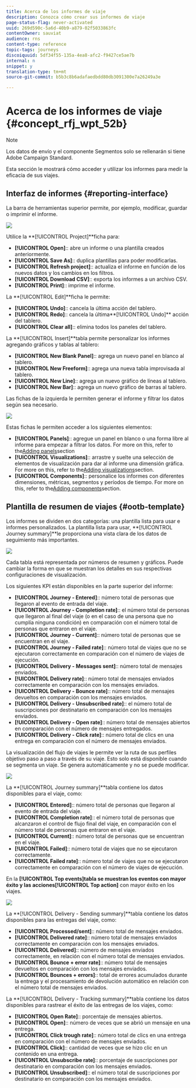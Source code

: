 ```yaml
---
title: Acerca de los informes de viaje
description: Conozca cómo crear sus informes de viaje
page-status-flag: never-activated
uuid: 269d590c-5a6d-40b9-a879-02f5033863fc
contentOwner: sauviat
audience: rns
content-type: reference
topic-tags: journeys
discoiquuid: 5df34f55-135a-4ea8-afc2-f9427ce5ae7b
internal: n
snippet: y
translation-type: tm+mt
source-git-commit: b5b3c8b6adafaedbdd80db3091300e7a26249a3e

---
```



# Acerca de los informes de viaje {#concept_rfj_wpt_52b}

>[!NOTE]
>
>Los datos de envío y el componente Segmentos solo se rellenarán si tiene Adobe Campaign Standard.

Esta sección le mostrará cómo acceder y utilizar los informes para medir la eficacia de sus viajes.

## Interfaz de informes {#reporting-interface}

La barra de herramientas superior permite, por ejemplo, modificar, guardar o imprimir el informe.

![](../assets/dynamic_report_toolbar.png)

Utilice la **[!UICONTROL Project]**ficha para:

* **[!UICONTROL Open]**:: abre un informe o una plantilla creados anteriormente.
* **[!UICONTROL Save As]**:: duplica plantillas para poder modificarlas.
* **[!UICONTROL Refresh project]**:: actualiza el informe en función de los nuevos datos y los cambios en los filtros.
* **[!UICONTROL Download CSV]**:: exporta los informes a un archivo CSV.
* **[!UICONTROL Print]**:: imprime el informe.

La **[!UICONTROL Edit]**ficha le permite:

* **[!UICONTROL Undo]**:: cancela la última acción del tablero.
* **[!UICONTROL Redo]**:: cancela la última**[!UICONTROL Undo]** acción del tablero.
* **[!UICONTROL Clear all]**:: elimina todos los paneles del tablero.

La **[!UICONTROL Insert]**tabla permite personalizar los informes agregando gráficos y tablas al tablero:

* **[!UICONTROL New Blank Panel]**:: agrega un nuevo panel en blanco al tablero.
* **[!UICONTROL New Freeform]**:: agrega una nueva tabla improvisada al tablero.
* **[!UICONTROL New Line]**:: agrega un nuevo gráfico de líneas al tablero.
* **[!UICONTROL New Bar]**:: agrega un nuevo gráfico de barras al tablero.

Las fichas de la izquierda le permiten generar el informe y filtrar los datos según sea necesario.

![](../assets/dynamic_report_interface.png)

Estas fichas le permiten acceder a los siguientes elementos:

* **[!UICONTROL Panels]**:: agregue un panel en blanco o una forma libre al informe para empezar a filtrar los datos. For more on this, refer to the[Adding panels](../reporting/creating-your-journey-reports.md#adding-panels)section
* **[!UICONTROL Visualizations]**:: arrastre y suelte una selección de elementos de visualización para dar al informe una dimensión gráfica. For more on this, refer to the[Adding visualizations](../reporting/creating-your-journey-reports.md#adding-visualizations)section.
* **[!UICONTROL Components]**:: personalice los informes con diferentes dimensiones, métricas, segmentos y períodos de tiempo. For more on this, refer to the[Adding components](../reporting/creating-your-journey-reports.md#adding-components)section.

## Plantilla de resumen de viajes {#ootb-template}

Los informes se dividen en dos categorías: una plantilla lista para usar e informes personalizados.
La plantilla lista para usar, **[!UICONTROL Journey summary]**le proporciona una vista clara de los datos de seguimiento más importantes.

![](../assets/dynamic_report_journey_8.png)

Cada tabla está representada por números de resumen y gráficos. Puede cambiar la forma en que se muestran los detalles en sus respectivas configuraciones de visualización.

Los siguientes KPI están disponibles en la parte superior del informe:

* **[!UICONTROL Journey - Entered]**:: número total de personas que llegaron al evento de entrada del viaje.
* **[!UICONTROL Journey - Completion rate]**:: el número total de personas que llegaron al final del viaje (o en el caso de una persona que no cumplía ninguna condición) en comparación con el número total de personas que entraron en el viaje.
* **[!UICONTROL Journey - Current]**:: número total de personas que se encuentran en el viaje.
* **[!UICONTROL Journey - Failed rate]**:: número total de viajes que no se ejecutaron correctamente en comparación con el número de viajes de ejecución.
* **[!UICONTROL Delivery - Messages sent]**:: número total de mensajes enviados.
* **[!UICONTROL Delivery rate]**:: número total de mensajes enviados correctamente en comparación con los mensajes enviados.
* **[!UICONTROL Delivery - Bounce rate]**:: número total de mensajes devueltos en comparación con los mensajes enviados.
* **[!UICONTROL Delivery - Unsubscribed rate]**:: el número total de suscripciones por destinatario en comparación con los mensajes enviados.
* **[!UICONTROL Delivery - Open rate]**:: número total de mensajes abiertos en comparación con el número de mensajes entregados.
* **[!UICONTROL Delivery - Click rate]**:: número total de clics en una entrega en comparación con el número de mensajes enviados.

La visualización del flujo de viajes le permite ver la ruta de sus perfiles objetivo paso a paso a través de su viaje. Esto solo está disponible cuando se segmenta un viaje. Se genera automáticamente y no se puede modificar.

![](../assets/dynamic_report_journey_10.png)

La **[!UICONTROL Journey summary]**tabla contiene los datos disponibles para el viaje, como:

* **[!UICONTROL Entered]**:: número total de personas que llegaron al evento de entrada del viaje.
* **[!UICONTROL Completion rate]**:: el número total de personas que alcanzaron el control de flujo final del viaje, en comparación con el número total de personas que entraron en el viaje.
* **[!UICONTROL Current]**:: número total de personas que se encuentran en el viaje.
* **[!UICONTROL Failed]**:: número total de viajes que no se ejecutaron correctamente.
* **[!UICONTROL Failed rate]**:: número total de viajes que no se ejecutaron correctamente en comparación con el número de viajes de ejecución.

En la **[!UICONTROL Top events]**tabla se muestran los eventos con mayor éxito y las acciones**[!UICONTROL Top action]** con mayor éxito en los viajes.

![](../assets/dynamic_report_journey_11.png)

La **[!UICONTROL Delivery - Sending summary]**tabla contiene los datos disponibles para las entregas del viaje, como:

* **[!UICONTROL Processed/sent]**:: número total de mensajes enviados.
* **[!UICONTROL Delivered rate]**:: número total de mensajes enviados correctamente en comparación con los mensajes enviados.
* **[!UICONTROL Delivered]**:: número de mensajes enviados correctamente, en relación con el número total de mensajes enviados.
* **[!UICONTROL Bounce + error rate]**:: número total de mensajes devueltos en comparación con los mensajes enviados.
* **[!UICONTROL Bounces + errors]**:: total de errores acumulados durante la entrega y el procesamiento de devolución automático en relación con el número total de mensajes enviados.

La **[!UICONTROL Delivery - Tracking summary]**tabla contiene los datos disponibles para rastrear el éxito de las entregas de los viajes, como:

* **[!UICONTROL Open Rate]**:: porcentaje de mensajes abiertos.
* **[!UICONTROL Open]**:: número de veces que se abrió un mensaje en una entrega.
* **[!UICONTROL Click trough rate]**:: número total de clics en una entrega en comparación con el número de mensajes enviados.
* **[!UICONTROL Click]**:: cantidad de veces que se hizo clic en un contenido en una entrega.
* **[!UICONTROL Unsubscribe rate]**:: porcentaje de suscripciones por destinatario en comparación con los mensajes enviados.
* **[!UICONTROL Unsubscribed]**:: el número total de suscripciones por destinatario en comparación con los mensajes enviados.
